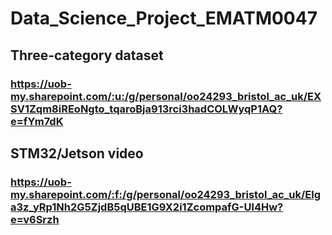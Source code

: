 # Data_Science_Project_EMATM0047

## Three-category dataset

### https://uob-my.sharepoint.com/:u:/g/personal/oo24293_bristol_ac_uk/EXSV1Zqm8iREoNgto_tqaroBja913rci3hadCOLWyqP1AQ?e=fYm7dK

## STM32/Jetson video

### https://uob-my.sharepoint.com/:f:/g/personal/oo24293_bristol_ac_uk/Elga3z_yRp1Nh2G5ZjdB5qUBE1G9X2i1ZcompafG-Ul4Hw?e=v6Srzh